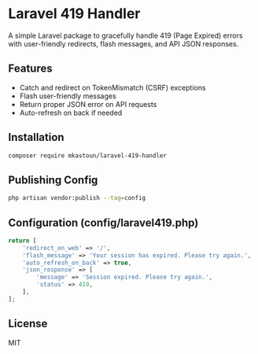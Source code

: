 # Laravel 419 Handler

A simple Laravel package to gracefully handle 419 (Page Expired) errors with user-friendly redirects, flash messages, and API JSON responses.

## Features
- Catch and redirect on TokenMismatch (CSRF) exceptions
- Flash user-friendly messages
- Return proper JSON error on API requests
- Auto-refresh on back if needed

## Installation

```bash
composer require mkastoun/laravel-419-handler
```

## Publishing Config

```bash
php artisan vendor:publish --tag=config
```

## Configuration (config/laravel419.php)

```php
return [
    'redirect_on_web' => '/',
    'flash_message' => 'Your session has expired. Please try again.',
    'auto_refresh_on_back' => true,
    'json_response' => [
        'message' => 'Session expired. Please try again.',
        'status' => 419,
    ],
];
```

## License
MIT